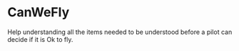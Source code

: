 # CanWeFly
Help understanding all the items needed to be understood before a pilot can decide if it is Ok to fly.
